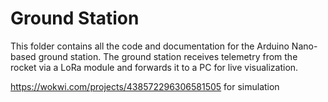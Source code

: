 # Ground Station

This folder contains all the code and documentation for the Arduino Nano-based ground station. The ground station receives telemetry from the rocket via a LoRa module and forwards it to a PC for live visualization.

https://wokwi.com/projects/438572296306581505
for simulation
